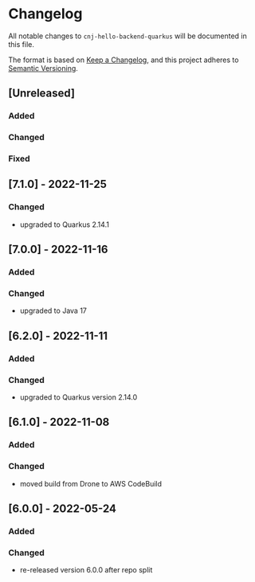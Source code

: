 # Changelog
All notable changes to `cnj-hello-backend-quarkus` will be documented in this file.

The format is based on [Keep a Changelog](https://keepachangelog.com/en/1.0.0/),
and this project adheres to [Semantic Versioning](https://semver.org/spec/v2.0.0.html).

## [Unreleased]
### Added
### Changed
### Fixed

## [7.1.0] - 2022-11-25
### Changed
- upgraded to Quarkus 2.14.1

## [7.0.0] - 2022-11-16
### Added
### Changed
- upgraded to Java 17

## [6.2.0] - 2022-11-11
### Added
### Changed
- upgraded to Quarkus version 2.14.0

## [6.1.0] - 2022-11-08
### Added
### Changed
- moved build from Drone to AWS CodeBuild

## [6.0.0] - 2022-05-24
### Added
### Changed
- re-released version 6.0.0 after repo split
